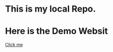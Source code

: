 # This is my local Repo.
<h1>Here is the Demo Websit</h1>
<a href="https://nitesh-giri.github.io/localrepo/">Click me</a>
